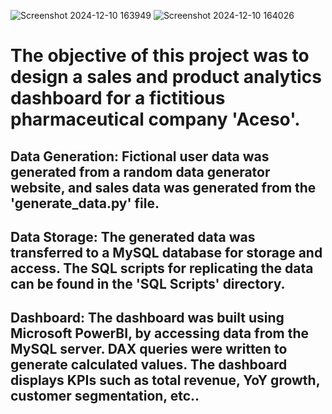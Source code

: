 ![Screenshot 2024-12-10 163949](https://github.com/user-attachments/assets/60b22264-58f4-468e-a810-d6bd7e492f9e)
![Screenshot 2024-12-10 164026](https://github.com/user-attachments/assets/46d53e81-0255-4f89-8d40-2fe9cacfe29f)
# The objective of this project was to design a sales and product analytics dashboard for a fictitious pharmaceutical company 'Aceso'.

## Data Generation: Fictional user data was generated from a random data generator website, and sales data was generated from the 'generate_data.py' file.
## Data Storage: The generated data was transferred to a MySQL database for storage and access. The SQL scripts for replicating the data can be found in the 'SQL Scripts' directory.
## Dashboard: The dashboard was built using Microsoft PowerBI, by accessing data from the MySQL server. DAX queries were written to generate calculated values. The dashboard displays KPIs such as total revenue, YoY growth, customer segmentation, etc..

